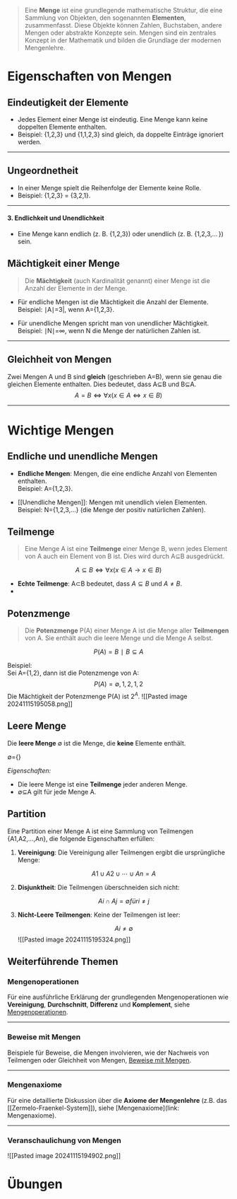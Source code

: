 >Eine **Menge** ist eine grundlegende mathematische Struktur, die eine Sammlung von Objekten, den sogenannten **Elementen**, zusammenfasst. Diese Objekte können Zahlen, Buchstaben, andere Mengen oder abstrakte Konzepte sein. Mengen sind ein zentrales Konzept in der Mathematik und bilden die Grundlage der modernen Mengenlehre.
# Eigenschaften von Mengen
## Eindeutigkeit der Elemente
- Jedes Element einer Menge ist eindeutig. Eine Menge kann keine doppelten Elemente enthalten.
- Beispiel: {1,2,3} und {1,1,2,3} sind gleich, da doppelte Einträge ignoriert werden.

---

## Ungeordnetheit

- In einer Menge spielt die Reihenfolge der Elemente keine Rolle.
- Beispiel: {1,2,3} = {3,2,1}.

---

#### 3. **Endlichkeit und Unendlichkeit**

- Eine Menge kann endlich (z. B. {1,2,3}) oder unendlich (z. B. {1,2,3,… }) sein.
## Mächtigkeit einer Menge

>Die **Mächtigkeit** (auch Kardinalität genannt) einer Menge ist die Anzahl der Elemente in der Menge.

- Für endliche Mengen ist die Mächtigkeit die Anzahl der Elemente. Beispiel: ∣A∣=3|, wenn A={1,2,3}.
    
- Für unendliche Mengen spricht man von unendlicher Mächtigkeit. Beispiel: ∣N∣=∞, wenn N die Menge der natürlichen Zahlen ist.
    

---


## Gleichheit von Mengen

Zwei Mengen A und B sind **gleich** (geschrieben A=B), wenn sie genau die gleichen Elemente enthalten. Dies bedeutet, dass A⊆B und B⊆A.
$$A=B⇔∀x(x∈A⇔x∈B)$$

---
# Wichtige Mengen
## Endliche und unendliche Mengen

- **Endliche Mengen**: Mengen, die eine endliche Anzahl von Elementen enthalten.  
    Beispiel: A={1,2,3}.
    
- [[Unendliche Mengen]]: Mengen mit unendlich vielen Elementen.  
    Beispiel: N={1,2,3,…} (die Menge der positiv natürlichen Zahlen).
## Teilmenge

>Eine Menge A ist eine **Teilmenge** einer Menge B, wenn jedes Element von A auch ein Element von B ist. Dies wird durch A⊆B ausgedrückt.

$$A⊆B⇔∀x(x∈A→x∈B)$$

- **Echte Teilmenge**: A⊂B bedeutet, dass $A⊆B$ und $A≠B$.
- 
## Potenzmenge

>Die **Potenzmenge** P(A) einer Menge A ist die Menge aller **Teilmengen** von A. Sie enthält auch die leere Menge und die Menge A selbst.

$$P(A)={B∣B⊆A}$$

Beispiel:  
Sei A={1,2}, dann ist die Potenzmenge von A:
$$P(A)={∅,{1},{2},{1,2}}$$
Die Mächtigkeit der Potenzmenge P(A) ist $2 ^A$.
![[Pasted image 20241115195058.png]]
## Leere Menge

Die **leere Menge** ∅ ist die Menge, die **keine** Elemente enthält.

∅={}

*Eigenschaften:*
- Die leere Menge ist eine **Teilmenge** jeder anderen Menge.
- ∅⊆A gilt für jede Menge A.
## Partition
Eine Partition einer Menge A ist eine Sammlung von Teilmengen {A1,A2,…,An}, die folgende Eigenschaften erfüllen:

1. **Vereinigung**: Die Vereinigung aller Teilmengen ergibt die ursprüngliche Menge:
    
    $$A1∪A2∪⋯∪An=A$$
2. **Disjunktheit**: Die Teilmengen überschneiden sich nicht:
    
    $$Ai∩Aj=∅ für i≠j$$
3. **Nicht-Leere Teilmengen**: Keine der Teilmengen ist leer:
    
    $$Ai≠∅$$
![[Pasted image 20241115195324.png]]

## Weiterführende Themen

### Mengenoperationen

Für eine ausführliche Erklärung der grundlegenden Mengenoperationen wie **Vereinigung**, **Durchschnitt**, **Differenz** und **Komplement**, siehe [Mengenoperationen](Mengenoperationen).

---

### Beweise mit Mengen

Beispiele für Beweise, die Mengen involvieren, wie der Nachweis von Teilmengen oder Gleichheit von Mengen, [Beweise mit Mengen](Beweise).

---

### Mengenaxiome

Für eine detaillierte Diskussion über die **Axiome der Mengenlehre** (z.B. das [[Zermelo-Fraenkel-System]]), siehe [Mengenaxiome](link: Mengenaxiome).

---
### Veranschaulichung von Mengen
![[Pasted image 20241115194902.png]]

# Übungen
